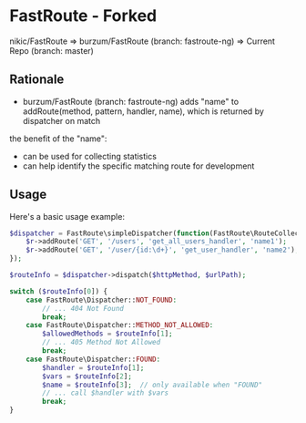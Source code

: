 FastRoute - Forked
=======================================

nikic/FastRoute => burzum/FastRoute (branch: fastroute-ng) => Current Repo (branch: master)


Rationale
-----
- burzum/FastRoute (branch: fastroute-ng) adds "name" to addRoute(method, pattern, handler, name), which is returned by dispatcher on match

the benefit of the "name":
- can be used for collecting statistics
- can help identify the specific matching route for development


Usage
-----

Here's a basic usage example:

```php
$dispatcher = FastRoute\simpleDispatcher(function(FastRoute\RouteCollection $r) {
    $r->addRoute('GET', '/users', 'get_all_users_handler', 'name1');
    $r->addRoute('GET', '/user/{id:\d+}', 'get_user_handler', 'name2');
});

$routeInfo = $dispatcher->dispatch($httpMethod, $urlPath);

switch ($routeInfo[0]) {
    case FastRoute\Dispatcher::NOT_FOUND:
        // ... 404 Not Found
        break;
    case FastRoute\Dispatcher::METHOD_NOT_ALLOWED:
        $allowedMethods = $routeInfo[1];
        // ... 405 Method Not Allowed
        break;
    case FastRoute\Dispatcher::FOUND:
        $handler = $routeInfo[1];
        $vars = $routeInfo[2];
        $name = $routeInfo[3];  // only available when "FOUND"
        // ... call $handler with $vars
        break;
}
```

